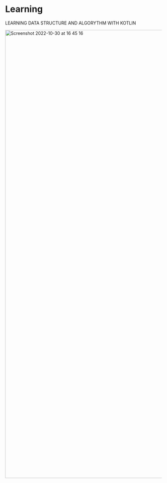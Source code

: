 # Learning
LEARNING DATA STRUCTURE AND ALGORYTHM WITH KOTLIN


<img width="1440" alt="Screenshot 2022-10-30 at 16 45 16" src="https://user-images.githubusercontent.com/44091450/198887981-fa7da690-22fb-4a9d-9c90-e89991879442.png">


